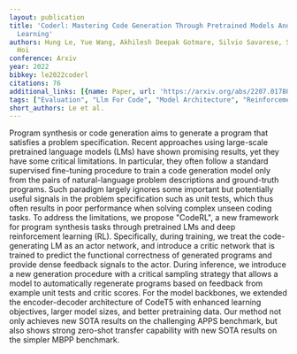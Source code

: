 ```yaml
---
layout: publication
title: 'Coderl: Mastering Code Generation Through Pretrained Models And Deep Reinforcement
  Learning'
authors: Hung Le, Yue Wang, Akhilesh Deepak Gotmare, Silvio Savarese, Steven C. H.
  Hoi
conference: Arxiv
year: 2022
bibkey: le2022coderl
citations: 76
additional_links: [{name: Paper, url: 'https://arxiv.org/abs/2207.01780'}]
tags: ["Evaluation", "Llm For Code", "Model Architecture", "Reinforcement Learning", "Tools", "Training Techniques"]
short_authors: Le et al.
---
```

Program synthesis or code generation aims to generate a program that
satisfies a problem specification. Recent approaches using large-scale
pretrained language models (LMs) have shown promising results, yet they have
some critical limitations. In particular, they often follow a standard
supervised fine-tuning procedure to train a code generation model only from the
pairs of natural-language problem descriptions and ground-truth programs. Such
paradigm largely ignores some important but potentially useful signals in the
problem specification such as unit tests, which thus often results in poor
performance when solving complex unseen coding tasks. To address the
limitations, we propose "CodeRL", a new framework for program synthesis tasks
through pretrained LMs and deep reinforcement learning (RL). Specifically,
during training, we treat the code-generating LM as an actor network, and
introduce a critic network that is trained to predict the functional
correctness of generated programs and provide dense feedback signals to the
actor. During inference, we introduce a new generation procedure with a
critical sampling strategy that allows a model to automatically regenerate
programs based on feedback from example unit tests and critic scores. For the
model backbones, we extended the encoder-decoder architecture of CodeT5 with
enhanced learning objectives, larger model sizes, and better pretraining data.
Our method not only achieves new SOTA results on the challenging APPS
benchmark, but also shows strong zero-shot transfer capability with new SOTA
results on the simpler MBPP benchmark.